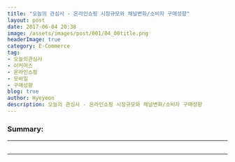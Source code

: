 ```yaml
---
title: "오늘의 관심사 - 온라인쇼핑 시장규모와 채널변화/소비자 구매성향"
layout: post
date: 2017-06-04 20:38
image: /assets/images/post/001/04_00title.png
headerImage: true
category: E-Commerce
tag:
- 오늘의관심사
- 이커머스
- 온라인쇼핑
- 모바일
- 구매성향
blog: true
author: Hyeyeon
description: 오늘의 관심사 - 온라인쇼핑 시장규모와 채널변화/소비자 구매성향
---
```


### Summary:



---

##

---
